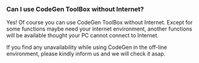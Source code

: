 ### Can I use CodeGen ToolBox without Internet?

Yes! Of course you can use CodeGen ToolBox without Internet. Except for some functions maybe need your internet environment, another functions will be available thought your PC cannot connect to Internet.

If you find any unavailability while using CodeGen in the off-line environment, please kindly inform us and we will check it asap.
